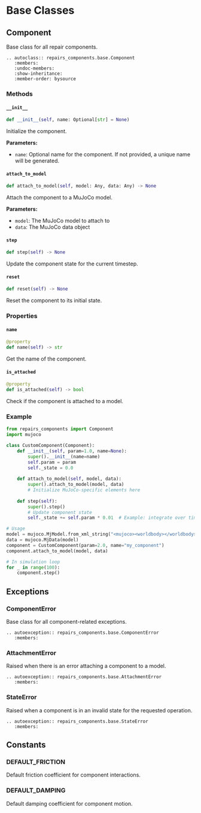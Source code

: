 # Base Classes

## Component

Base class for all repair components.

```{eval-rst}
.. autoclass:: repairs_components.base.Component
   :members:
   :undoc-members:
   :show-inheritance:
   :member-order: bysource
```

### Methods

#### `__init__`

```python
def __init__(self, name: Optional[str] = None)
```

Initialize the component.

**Parameters:**
- `name`: Optional name for the component. If not provided, a unique name will be generated.

#### `attach_to_model`

```python
def attach_to_model(self, model: Any, data: Any) -> None
```

Attach the component to a MuJoCo model.

**Parameters:**
- `model`: The MuJoCo model to attach to
- `data`: The MuJoCo data object

#### `step`

```python
def step(self) -> None
```

Update the component state for the current timestep.

#### `reset`

```python
def reset(self) -> None
```

Reset the component to its initial state.

### Properties

#### `name`

```python
@property
def name(self) -> str
```

Get the name of the component.

#### `is_attached`

```python
@property
def is_attached(self) -> bool
```

Check if the component is attached to a model.

### Example

```python
from repairs_components import Component
import mujoco

class CustomComponent(Component):
    def __init__(self, param=1.0, name=None):
        super().__init__(name=name)
        self.param = param
        self._state = 0.0
        
    def attach_to_model(self, model, data):
        super().attach_to_model(model, data)
        # Initialize MuJoCo-specific elements here
        
    def step(self):
        super().step()
        # Update component state
        self._state += self.param * 0.01  # Example: integrate over time

# Usage
model = mujoco.MjModel.from_xml_string("<mujoco><worldbody></worldbody></mujoco>")
data = mujoco.MjData(model)
component = CustomComponent(param=2.0, name="my_component")
component.attach_to_model(model, data)

# In simulation loop
for _ in range(100):
    component.step()
```

## Exceptions

### ComponentError

Base class for all component-related exceptions.

```{eval-rst}
.. autoexception:: repairs_components.base.ComponentError
   :members:
```

### AttachmentError

Raised when there is an error attaching a component to a model.

```{eval-rst}
.. autoexception:: repairs_components.base.AttachmentError
   :members:
```

### StateError

Raised when a component is in an invalid state for the requested operation.

```{eval-rst}
.. autoexception:: repairs_components.base.StateError
   :members:
```

## Constants

### DEFAULT_FRICTION

Default friction coefficient for component interactions.

### DEFAULT_DAMPING

Default damping coefficient for component motion.
